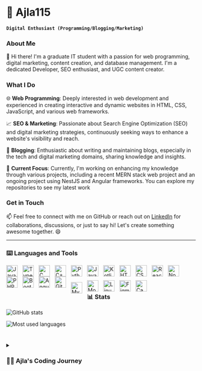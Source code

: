 # 🦋 Ajla115

**`Digital Enthusiast (Programming/Blogging/Marketing)`**

### About Me

👋 Hi there! I'm a graduate IT student with a passion for web programming, digital marketing, content creation, and database management. I'm a dedicated Developer, SEO enthusiast, and UGC content creator.

### What I Do

<!-- <img align="right" alt="Coding" width="400" src="https://raw.githubusercontent.com/devSouvik/devSouvik/master/gif3.gif">-->

🌐 **Web Programming**: Deeply interested in web development and experienced in creating interactive and dynamic websites in  HTML, CSS, JavaScript, and various web frameworks.

📈 **SEO & Marketing**: Passionate about Search Engine Optimization (SEO) and digital marketing strategies, continuously seeking ways to enhance a website's visibility and reach.

📝 **Blogging**: Enthusiastic about writing and maintaining blogs, especially in the tech and digital marketing domains, sharing knowledge and insights.

🌟 **Current Focus**:  Currently, I'm working on enhancing my knowledge through various projects, including a recent MERN stack web project and an ongoing project using NestJS and Angular frameworks. You can explore my repositories to see my latest work

### Get in Touch

📫 Feel free to connect with me on GitHub or reach out on [LinkedIn](https://www.linkedin.com/in/ajla-korman-2861841b3/) for collaborations, discussions, or just to say hi! Let's create something awesome together. 😄

---

### ⌨️ Languages and Tools

<img align="left" alt="Java" width="30px" style="padding-right:10px;" src="https://cdn.jsdelivr.net/gh/devicons/devicon/icons/java/java-original.svg"/>
<img align="left" alt="TypeScript" width="30px" style="padding-right:10px;" src="https://cdn.jsdelivr.net/gh/devicons/devicon/icons/typescript/typescript-plain.svg"/>
<img align="left" alt="C" width="30px" style="padding-right:10px;" src="https://cdn.jsdelivr.net/gh/devicons/devicon/icons/c/c-original.svg"/>
<img align="left" alt="C++" width="30px" style="padding-right:10px;" src="https://cdn.jsdelivr.net/gh/devicons/devicon/icons/cplusplus/cplusplus-line.svg"/>
<img align="left" alt="Python" width="30px" style="padding-right:10px;" src="https://cdn.jsdelivr.net/gh/devicons/devicon/icons/python/python-plain.svg"/>
<img align="left" alt="JavaScript" width="30px" style="padding-right:10px;" src="https://cdn.jsdelivr.net/gh/devicons/devicon/icons/javascript/javascript-plain.svg"/>
<img align="left" alt="Kotlin" width="30px" style="padding-right:10px;" src="https://cdn.jsdelivr.net/gh/devicons/devicon/icons/kotlin/kotlin-original.svg"/>
<img align="left" alt="HTML" width="30px" style="padding-right:10px;" src="https://cdn.jsdelivr.net/gh/devicons/devicon/icons/html5/html5-plain.svg"/>
<img align="left" alt="CSS" width="30px" style="padding-right:10px;" src="https://cdn.jsdelivr.net/gh/devicons/devicon/icons/css3/css3-plain.svg"/>
<img align="left" alt="React" width="30px" style="padding-right:10px;" src="https://cdn.jsdelivr.net/gh/devicons/devicon/icons/react/react-original.svg"/>
<img align="left" alt="NodeJS" width="30px" style="padding-right:10px;" src="https://cdn.jsdelivr.net/gh/devicons/devicon/icons/nodejs/nodejs-original.svg"/>
<img align="left" alt="PHP" width="30px" style="padding-right:10px;" src="https://cdn.jsdelivr.net/gh/devicons/devicon/icons/php/php-original.svg"/>
<img align="left" alt="Bootstrap" width="30px" style="padding-right:10px;" src="https://cdn.jsdelivr.net/gh/devicons/devicon/icons/bootstrap/bootstrap-original.svg"/>
<img align="left" alt="Angular" width="30px" style="padding-right:10px;" src="https://cdn.jsdelivr.net/gh/devicons/devicon/icons/angularjs/angularjs-plain.svg"/>
<img align="left" alt="Git" width="30px" style="padding-right:10px;" src="https://cdn.jsdelivr.net/gh/devicons/devicon/icons/git/git-original.svg"/>
<br>
<img align="left" alt="MySQL" width="30px" style="padding-right:10px; margin-top: 15px;" src="https://cdn.jsdelivr.net/gh/devicons/devicon/icons/mysql/mysql-original.svg"/>
<img align="left" alt="MongoDB" width="30px" style="padding-right:10px; margin-top: 10px;" src="https://cdn.jsdelivr.net/gh/devicons/devicon/icons/mongodb/mongodb-original.svg"/>
<img align="left" alt="Linux" width="30px" style="padding-right:10px; margin-top: 10px;" src="https://cdn.jsdelivr.net/gh/devicons/devicon/icons/linux/linux-original.svg"/>
<img align="left" alt="Figma" width="30px" style="padding-right:10px; margin-top: 10px;" src="https://cdn.jsdelivr.net/gh/devicons/devicon/icons/figma/figma-original.svg"/>
<img align="left" alt="Canva" width="30px" style="padding-right:10px; margin-top: 10px;" src="https://cdn.jsdelivr.net/gh/devicons/devicon/icons/canva/canva-original.svg"/>
<br />

#

### 📊 Stats

  ![GitHub stats](https://github-readme-stats.vercel.app/api?username=ajla115&show_icons=true&theme=cobalt)

  ![Most used languages](https://github-readme-stats.vercel.app/api/top-langs/?username=ajla115&theme=cobalt&layout=compact)

#

<details style="text-align: justify;">
 <summary><h3>👨‍💻 Ajla's Coding Journey</h3></summary>
 I started playing with code back in elementary school, and it all began with C++. I was curious about the logic behind it, and the more I dug in, the more I got hooked on the world of coding.As an IT student, I soon realized that the IT field had more to offer than just lines of code. I stumbled upon digital marketing, which piqued my interest. Eager to get the full picture, I decided to run my WordPress blog. It was a year-long adventure, covering everything from writing to SEO, and even some affiliate marketing.
 My college journey introduced me to a wealth of opportunities. From learning the basics of Object-Oriented Programming in Java to building full-stack applications using various technologies, I explored mobile app development, dived into the world of Linux, and even built my own shell. I tinkered with UI/UX principles, applying them to my web projects, and got a taste of system development life cycles.This journey has been a mix of learning, challenges, and, honestly, a rollercoaster ride. But through it all, I've grown and honed my skills. As I look back, I'm excited about what the future holds. The thrill of the unknown keeps me going, and I can't wait to see where this adventure takes me. It's been an incredible journey that's made me more skilled and resilient, and I'm eager to keep exploring.
      
<br />

#
#

### 🔥 GitHub Streak

 ![GitHub Streak](https://streak-stats.demolab.com?user=Ajla115&theme=cobalt&border_radius=4.5) 


#